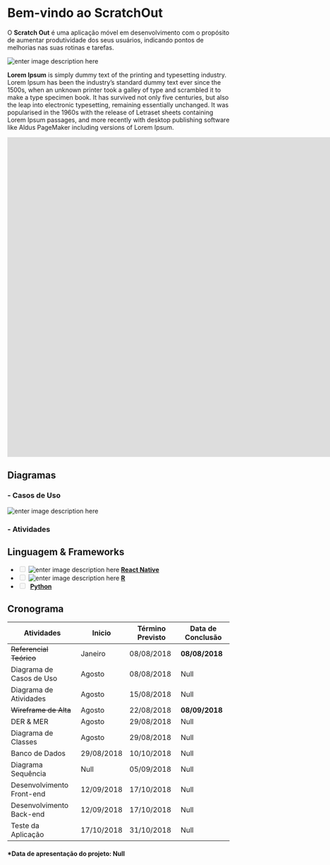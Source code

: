 <h1 id="bem-vindo-ao-scratchout">Bem-vindo ao ScratchOut</h1>
<p>O <strong>Scratch Out</strong> é uma aplicação móvel em desenvolvimento com o propósito de aumentar produtividade dos seus usuários, indicando pontos de melhorias nas suas rotinas e tarefas.</p>
<p><img src="https://i.imgur.com/83ZQgoC.png" alt="enter image description here"></p>
<p><strong>Lorem Ipsum</strong>  is simply dummy text of the printing and typesetting industry. Lorem Ipsum has been the industry’s standard dummy text ever since the 1500s, when an unknown printer took a galley of type and scrambled it to make a type specimen book. It has survived not only five centuries, but also the leap into electronic typesetting, remaining essentially unchanged. It was popularised in the 1960s with the release of Letraset sheets containing Lorem Ipsum passages, and more recently with desktop publishing software like Aldus PageMaker including versions of Lorem Ipsum.</p>
<iframe width="1903" height="725" src="https://www.youtube.com/embed/NTfU6I18GpI" frameborder="0" allow="autoplay; encrypted-media" allowfullscreen></iframe>
<h2 id="diagramas">Diagramas</h2>
<h3 id="casos-de-uso">- Casos de Uso</h3>
<p><img src="https://i.imgur.com/yo6eSCT.png" alt="enter image description here"></p>
<h3 id="atividades">- Atividades</h3>
<h2 id="linguagem--frameworks">Linguagem &amp; Frameworks</h2>
<ul>
<li class="task-list-item"><input type="checkbox" class="task-list-item-checkbox" disabled=""> <img src="https://i.imgur.com/kPWSWLt.png" alt="enter image description here"> <strong><a href="https://facebook.github.io/react-native/docs/getting-started.html">React Native</a></strong></li>
<li class="task-list-item"><input type="checkbox" class="task-list-item-checkbox" disabled=""> <img src="https://i.imgur.com/724K584.png" alt="enter image description here"> <strong><a href="https://www.r-project.org/other-docs.html">R</a></strong></li>
<li class="task-list-item"><input type="checkbox" class="task-list-item-checkbox" disabled=""> <img src="https://i.imgur.com/z8kSoHf.png" alt=""> <strong><a href="https://www.python.org/doc/">Python</a></strong></li>
</ul>
<h2 id="cronograma">Cronograma</h2>

<table>
<thead>
<tr>
<th>Atividades</th>
<th>Inicio</th>
<th>Término Previsto</th>
<th>Data de Conclusão</th>
</tr>
</thead>
<tbody>
<tr>
<td><s>Referencial Teórico</s></td>
<td>Janeiro</td>
<td>08/08/2018</td>
<td><strong>08/08/2018</strong></td>
</tr>
<tr>
<td>Diagrama de Casos de Uso</td>
<td>Agosto</td>
<td>08/08/2018</td>
<td>Null</td>
</tr>
<tr>
<td>Diagrama de Atividades</td>
<td>Agosto</td>
<td>15/08/2018</td>
<td>Null</td>
</tr>
<tr>
<td><s>Wireframe de Alta</s></td>
<td>Agosto</td>
<td>22/08/2018</td>
<td><strong>08/09/2018</strong></td>
</tr>
<tr>
<td>DER &amp; MER</td>
<td>Agosto</td>
<td>29/08/2018</td>
<td>Null</td>
</tr>
<tr>
<td>Diagrama de Classes</td>
<td>Agosto</td>
<td>29/08/2018</td>
<td>Null</td>
</tr>
<tr>
<td>Banco de Dados</td>
<td>29/08/2018</td>
<td>10/10/2018</td>
<td>Null</td>
</tr>
<tr>
<td>Diagrama Sequência</td>
<td>Null</td>
<td>05/09/2018</td>
<td>Null</td>
</tr>
<tr>
<td>Desenvolvimento Front-end</td>
<td>12/09/2018</td>
<td>17/10/2018</td>
<td>Null</td>
</tr>
<tr>
<td>Desenvolvimento Back-end</td>
<td>12/09/2018</td>
<td>17/10/2018</td>
<td>Null</td>
</tr>
<tr>
<td>Teste da Aplicação</td>
<td>17/10/2018</td>
<td>31/10/2018</td>
<td>Null</td>
</tr>
</tbody>
</table><h4 id="data-de-apresentação-do-projeto-null">*Data de apresentação do projeto: Null</h4>
